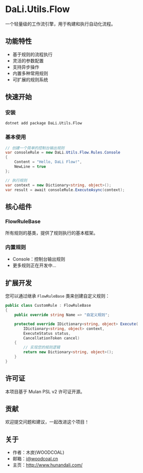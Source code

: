 # DaLi.Utils.Flow

一个轻量级的工作流引擎，用于构建和执行自动化流程。

## 功能特性

- 基于规则的流程执行
- 灵活的参数配置
- 支持异步操作
- 内置多种常用规则
- 可扩展的规则系统

## 快速开始

### 安装

```bash
dotnet add package DaLi.Utils.Flow
```

### 基本使用

```csharp
// 创建一个简单的控制台输出规则
var consoleRule = new DaLi.Utils.Flow.Rules.Console
{
    Content = "Hello, DaLi Flow!",
    NewLine = true
};

// 执行规则
var context = new Dictionary<string, object>();
var result = await consoleRule.ExecuteAsync(context);
```

## 核心组件

### FlowRuleBase

所有规则的基类，提供了规则执行的基本框架。

### 内置规则

- Console：控制台输出规则
- 更多规则正在开发中...

## 扩展开发

您可以通过继承 `FlowRuleBase` 类来创建自定义规则：

```csharp
public class CustomRule : FlowRuleBase
{
    public override string Name => "自定义规则";

    protected override IDictionary<string, object> Execute(
        IDictionary<string, object> context,
        ExecuteStatus status,
        CancellationToken cancel)
    {
        // 实现您的规则逻辑
        return new Dictionary<string, object>();
    }
}
```

## 许可证

本项目基于 Mulan PSL v2 许可证开源。

## 贡献

欢迎提交问题和建议，一起改进这个项目！

## 关于

- 作者：木炭(WOODCOAL)
- 邮箱：i@woodcoal.cn
- 主页：http://www.hunandali.com/